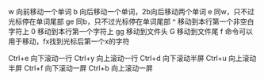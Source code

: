 w                向前移动一个单词
b                 向后移动一个单词，2b向后移动两个单词
e                  同w，只不过光标停在单词尾部
ge                同b，只不过光标停在单词尾部
^                  移动到本行第一个非空白字符上
0                   移动到本行第一个字符上
gg                移动到文件头
G                  移动到文件尾
f                    命令可以用于移动，fx找到光标后第一个x的字符

Ctrl+e            向下滚动一行
Ctrl+y            向上滚动一行
Ctrl+d            向下滚动半屏
Ctrl+u            向上滚动半屏
Ctrl+f            向下滚动一屏
Ctrl+b            向上滚动一屏
